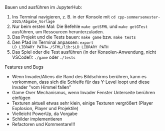 Bauen und ausführen im JupyterHub: 

1. Ins Terminal navigieren, z. B. in der Konsole mit `cd cpp-sommersemester-2025/Abgabe_Vorlage`
2. Nur beim ersten Mal: Die Befehle `make getSFML` und `make getGTest` ausführen, um Ressourcen herunterzuladen.
3. Das Projekt und die Tests bauen: `make game` bzw. `make tests`
4. Den Pfad im Terminal anpassen: `export LD_LIBRARY_PATH=./SFML/lib:$LD_LIBRARY_PATH`
5. Das Spiel oder die Test ausführen (in der Konsolen-Anwendung, nicht VSCode!): `./game` oder `./tests`

Features und Bugs

- Wenn Invader/Aliens die Rand des Bildschirms berühren, kann es vorkommen, dass sich die Schleife für das Y-Level loopt und diese Invader "vom Himmel fallen"
- Game Over Mechanismus, wenn Invader Fenster Unterseite berühren einfügen
- Texturen aktuell etwas sehr klein, einige Texturen vergrößert (Player Explosion, Player und Projektile)
- Vielleicht PowerUp, da Vorgabe
- Schilder implementieren
- Refactoren und Kommentare!!!
